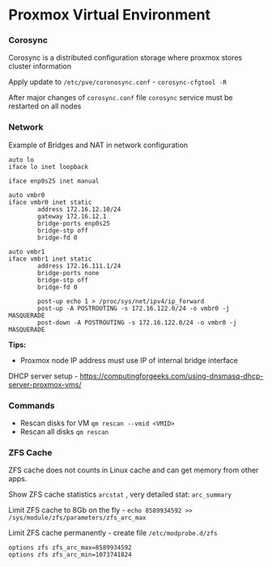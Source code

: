 # Proxmox Virtual Environment

### Corosync

Corosync is a distributed configuration storage where proxmox stores cluster information

Apply update to `/etc/pve/coronosync.conf` - `corosync-cfgtool -R`

After major changes of `corosync.conf` file `corosync` service must be restarted on all nodes

### Network

Example of Bridges and NAT in network configuration

```
auto lo
iface lo inet loopback

iface enp0s25 inet manual

auto vmbr0
iface vmbr0 inet static
        address 172.16.12.10/24
        gateway 172.16.12.1
        bridge-ports enp0s25
        bridge-stp off
        bridge-fd 0

auto vmbr1
iface vmbr1 inet static
        address 172.16.111.1/24
        bridge-ports none
        bridge-stp off
        bridge-fd 0

        post-up echo 1 > /proc/sys/net/ipv4/ip_forward
        post-up -A POSTROUTING -s 172.16.122.0/24 -o vmbr0 -j MASQUERADE
        post-down -A POSTROUTING -s 172.16.122.0/24 -o vmbr0 -j MASQUERADE

```

**Tips:**

- Proxmox node IP address must use IP of internal bridge interface

DHCP server setup - https://computingforgeeks.com/using-dnsmasq-dhcp-server-proxmox-vms/

### Commands

- Rescan disks for VM `qm rescan --vmid <VMID>`
- Rescan all disks `qm rescan`

### ZFS Cache

ZFS cache does not counts in Linux cache and can get memory from other apps. 

Show ZFS cache statistics `arcstat` , very detailed stat: `arc_summary`

Limit ZFS cache to 8Gb on the fly - `echo 8589934592 >> /sys/module/zfs/parameters/zfs_arc_max`

Limit ZFS cache permanently - create file `/etc/modprobe.d/zfs`

```
options zfs zfs_arc_max=8589934592
options zfs zfs_arc_min=1073741824
```